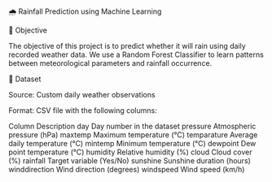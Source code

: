 🌧️ Rainfall Prediction using Machine Learning

📌 Objective

The objective of this project is to predict whether it will rain using daily recorded weather data.
We use a Random Forest Classifier to learn patterns between meteorological parameters and rainfall occurrence.

📂 Dataset

Source: Custom daily weather observations

Format: CSV file with the following columns:

Column	Description
day	Day number in the dataset
pressure	Atmospheric pressure (hPa)
maxtemp	Maximum temperature (°C)
temparature	Average daily temperature (°C)
mintemp	Minimum temperature (°C)
dewpoint	Dew point temperature (°C)
humidity	Relative humidity (%)
cloud	Cloud cover (%)
rainfall	Target variable (Yes/No)
sunshine	Sunshine duration (hours)
winddirection	Wind direction (degrees)
windspeed	Wind speed (km/h)
